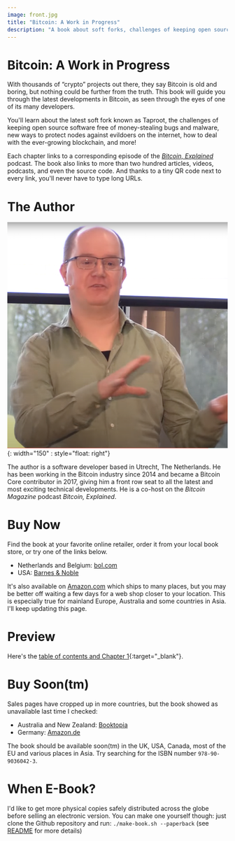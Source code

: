 ```yaml
---
image: front.jpg
title: "Bitcoin: A Work in Progress"
description: "A book about soft forks, challenges of keeping open source software free of money-stealing bugs, new ways to protect Bitcoin nodes against evildoers, and more!"
---
```


# Bitcoin: A Work in Progress

<!-- This text is also used on the back cover -->

With thousands of “crypto” projects out there, they say Bitcoin is old and boring, but nothing could be further from the truth. This book will guide you through the latest developments in Bitcoin, as seen through the eyes of one of its many developers.

You'll learn about the latest soft fork known as Taproot, the challenges of keeping open source software free of money-stealing bugs and malware, new ways to protect nodes against evildoers on the internet, how to deal with the ever-growing blockchain, and more!

Each chapter links to a corresponding episode of the [_Bitcoin, Explained_](https://podcastindex.org/podcast/3307835) podcast. The book also links to more than two hundred articles, videos, podcasts, and even the source code. And thanks to a tiny QR code next to every link, you'll never have to type long URLs.

# The Author

<!-- This text is also used on the back cover -->

![Sjors Provoost](sjors.png){: width="150" : style="float: right"}

The author is a software developer based in Utrecht, The Netherlands. He has been working in the Bitcoin industry since 2014 and became a Bitcoin Core contributor in 2017, giving him a front row seat to all the latest and most exciting technical developments. He is a co-host on the _Bitcoin Magazine_ podcast _Bitcoin, Explained_.

# Buy Now

Find the book at your favorite online retailer, order it from your local book store, or try one of the links below.

* Netherlands and Belgium: [bol.com](https://www.bol.com/nl/nl/p/bitcoin-a-work-in-progress/9300000097695614/)
* USA: [Barnes & Noble](https://www.barnesandnoble.com/w/bitcoin-sjors-provoost/1141408481)

It's also available on [Amazon.com](https://www.amazon.com/dp/9090360425) which ships to many places, but you may be better off waiting a few days for a web shop closer to your location. This is especially true for mainland Europe, Australia and some countries in Asia. I'll keep updating this page.

# Preview

Here's the [table of contents and Chapter 1](preview.pdf){:target="_blank"}.

# Buy Soon(tm)

Sales pages have cropped up in more countries, but the book showed as unavailable last time I checked:

* Australia and New Zealand: [Booktopia](https://www.booktopia.com.au/bitcoin-sjors-provoost/book/9789090360423.html)
* Germany: [Amazon.de](https://www.amazon.de/-/de/dp/9090360425)

The book should be available soon(tm) in the UK, USA, Canada, most of the EU and various places in Asia. Try searching for the ISBN number `978-90-9036042-3`.

# When E-Book?

I'd like to get more physical copies safely distributed across the globe before selling an electronic version. You can make one yourself though: just clone the Github repository and run: `./make-book.sh --paperback` (see [README](https://github.com/sjors/nado-book#readme) for more details)
